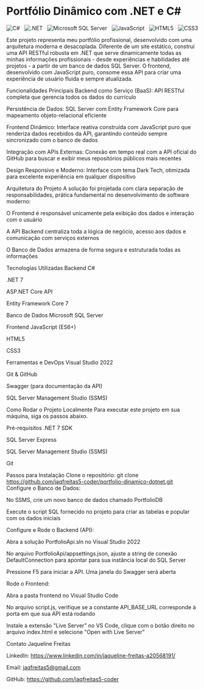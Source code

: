 #  Portfólio Dinâmico com .NET e C#

<div align="center">

![C#](https://img.shields.io/badge/c%23-%23239120.svg?style=for-the-badge&logo=c-sharp&logoColor=white) &nbsp; ![.NET](https://img.shields.io/badge/.NET-5C2D91?style=for-the-badge&logo=.net&logoColor=white) &nbsp; ![Microsoft SQL Server](https://img.shields.io/badge/SQL%20Server-CC2927?style=for-the-badge&logo=microsoftsqlserver&logoColor=white) &nbsp; ![JavaScript](https://img.shields.io/badge/javascript-%23323330.svg?style=for-the-badge&logo=javascript&logoColor=%23F7DF1E) &nbsp; ![HTML5](https://img.shields.io/badge/html5-%23E34F26.svg?style=for-the-badge&logo=html5&logoColor=white) &nbsp; ![CSS3](https://img.shields.io/badge/css3-%231572B6.svg?style=for-the-badge&logo=css3&logoColor=white)

</div>

Este projeto representa meu portfólio profissional, desenvolvido com uma arquitetura moderna e desacoplada. Diferente de um site estático, construí uma API RESTful robusta em .NET que serve dinamicamente todas as minhas informações profissionais - desde experiências e habilidades até projetos - a partir de um banco de dados SQL Server. O frontend, desenvolvido com JavaScript puro, consome essa API para criar uma experiência de usuário fluida e sempre atualizada.


Funcionalidades Principais
Backend como Serviço (BaaS): API RESTful completa que gerencia todos os dados do currículo

Persistência de Dados: SQL Server com Entity Framework Core para mapeamento objeto-relacional eficiente

Frontend Dinâmico: Interface reativa construída com JavaScript puro que renderiza dados recebidos da API, garantindo conteúdo sempre sincronizado com o banco de dados

Integração com APIs Externas: Conexão em tempo real com a API oficial do GitHub para buscar e exibir meus repositórios públicos mais recentes

Design Responsivo e Moderno: Interface com tema Dark Tech, otimizada para excelente experiência em qualquer dispositivo

Arquitetura do Projeto
A solução foi projetada com clara separação de responsabilidades, prática fundamental no desenvolvimento de software moderno:

O Frontend é responsável unicamente pela exibição dos dados e interação com o usuário

A API Backend centraliza toda a lógica de negócio, acesso aos dados e comunicação com serviços externos

O Banco de Dados armazena de forma segura e estruturada todas as informações

Tecnologias Utilizadas
Backend
C#

.NET 7

ASP.NET Core API

Entity Framework Core 7

Banco de Dados
Microsoft SQL Server

Frontend
JavaScript (ES6+)

HTML5

CSS3

Ferramentas e DevOps
Visual Studio 2022

Git & GitHub

Swagger (para documentação da API)

SQL Server Management Studio (SSMS)

Como Rodar o Projeto Localmente
Para executar este projeto em sua máquina, siga os passos abaixo.

Pré-requisitos
.NET 7 SDK

SQL Server Express

SQL Server Management Studio (SSMS)

Git

Passos para Instalação
Clone o repositório: git clone https://github.com/jaqfreitas5-coder/portfolio-dinamico-dotnet.git
Configure o Banco de Dados:

No SSMS, crie um novo banco de dados chamado PortfolioDB

Execute o script SQL fornecido no projeto para criar as tabelas e popular com os dados iniciais

Configure e Rode o Backend (API):

Abra a solução PortfolioApi.sln no Visual Studio 2022

No arquivo PortfolioApi/appsettings.json, ajuste a string de conexão DefaultConnection para apontar para sua instância local do SQL Server

Pressione F5 para iniciar a API. Uma janela do Swagger será aberta

Rode o Frontend:

Abra a pasta frontend no Visual Studio Code

No arquivo script.js, verifique se a constante API_BASE_URL corresponde à porta em que sua API está rodando

Instale a extensão "Live Server" no VS Code, clique com o botão direito no arquivo index.html e selecione "Open with Live Server"

Contato
Jaqueline Freitas

LinkedIn: https://www.linkedin.com/in/jaqueline-freitas-a20568191/

Email: jaqfreitas5@gmail.com

GitHub: https://github.com/jaqfreitas5-coder
